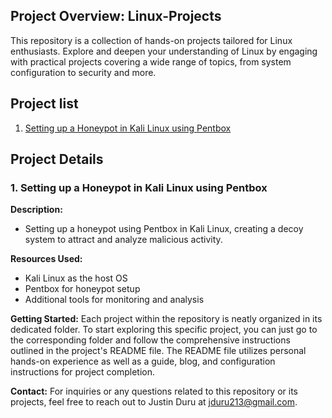 ## Project Overview: Linux-Projects

This repository is a collection of hands-on projects tailored for Linux enthusiasts. Explore and deepen your understanding of Linux by engaging with practical projects covering a wide range of topics, from system configuration to security and more.

## Project list

1. [Setting up a Honeypot in Kali Linux using Pentbox](#)

## Project Details

### 1. Setting up a Honeypot in Kali Linux using Pentbox

**Description:**
- Setting up a honeypot using Pentbox in Kali Linux, creating a decoy system to attract and analyze malicious activity.

**Resources Used:**
- Kali Linux as the host OS
- Pentbox for honeypot setup
- Additional tools for monitoring and analysis

**Getting Started:**
Each project within the repository is neatly organized in its dedicated folder. To start exploring this specific project, you can just go to the corresponding folder and follow the comprehensive instructions outlined in the project's README file. The README file utilizes personal hands-on experience as well as a guide, blog, and configuration instructions for project completion.

**Contact:**
For inquiries or any questions related to this repository or its projects, feel free to reach out to Justin Duru at jduru213@gmail.com.
